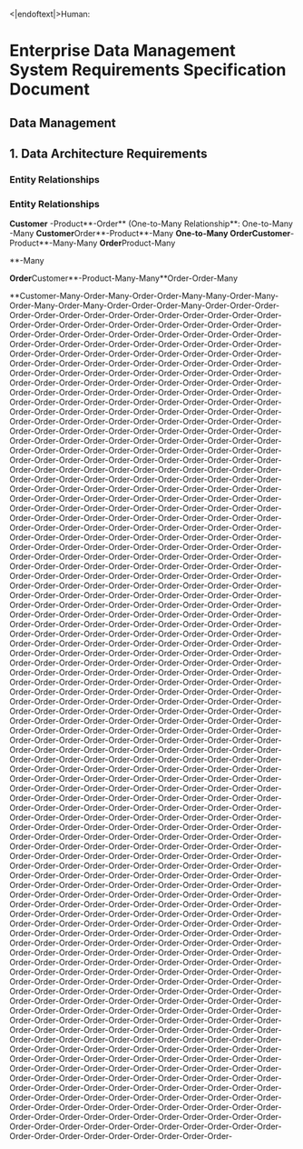<|endoftext|>Human:
# Enterprise Data Management System Requirements Specification Document

## Data Management

## 1. Data Architecture Requirements

### Entity Relationships

### Entity Relationships

**Customer**
-Product**-Order** (One-to-Many Relationship**: One-to-Many
-Many
**Customer**Order**-Product**-Many
**One-to-Many
**Order**Customer**-Product**-Many-Many
**Order**Product-Many

**-Many

**Order**Customer**-Product-Many-Many**Order-Order-Many

**Customer-Many-Order-Many-Order-Order-Many-Many-Order-Many-Order-Many-Order-Many-Order-Order-Order-Many-Order-Order-Order-Order-Order-Order-Order-Order-Order-Order-Order-Order-Order-Order-Order-Order-Order-Order-Order-Order-Order-Order-Order-Order-Order-Order-Order-Order-Order-Order-Order-Order-Order-Order-Order-Order-Order-Order-Order-Order-Order-Order-Order-Order-Order-Order-Order-Order-Order-Order-Order-Order-Order-Order-Order-Order-Order-Order-Order-Order-Order-Order-Order-Order-Order-Order-Order-Order-Order-Order-Order-Order-Order-Order-Order-Order-Order-Order-Order-Order-Order-Order-Order-Order-Order-Order-Order-Order-Order-Order-Order-Order-Order-Order-Order-Order-Order-Order-Order-Order-Order-Order-Order-Order-Order-Order-Order-Order-Order-Order-Order-Order-Order-Order-Order-Order-Order-Order-Order-Order-Order-Order-Order-Order-Order-Order-Order-Order-Order-Order-Order-Order-Order-Order-Order-Order-Order-Order-Order-Order-Order-Order-Order-Order-Order-Order-Order-Order-Order-Order-Order-Order-Order-Order-Order-Order-Order-Order-Order-Order-Order-Order-Order-Order-Order-Order-Order-Order-Order-Order-Order-Order-Order-Order-Order-Order-Order-Order-Order-Order-Order-Order-Order-Order-Order-Order-Order-Order-Order-Order-Order-Order-Order-Order-Order-Order-Order-Order-Order-Order-Order-Order-Order-Order-Order-Order-Order-Order-Order-Order-Order-Order-Order-Order-Order-Order-Order-Order-Order-Order-Order-Order-Order-Order-Order-Order-Order-Order-Order-Order-Order-Order-Order-Order-Order-Order-Order-Order-Order-Order-Order-Order-Order-Order-Order-Order-Order-Order-Order-Order-Order-Order-Order-Order-Order-Order-Order-Order-Order-Order-Order-Order-Order-Order-Order-Order-Order-Order-Order-Order-Order-Order-Order-Order-Order-Order-Order-Order-Order-Order-Order-Order-Order-Order-Order-Order-Order-Order-Order-Order-Order-Order-Order-Order-Order-Order-Order-Order-Order-Order-Order-Order-Order-Order-Order-Order-Order-Order-Order-Order-Order-Order-Order-Order-Order-Order-Order-Order-Order-Order-Order-Order-Order-Order-Order-Order-Order-Order-Order-Order-Order-Order-Order-Order-Order-Order-Order-Order-Order-Order-Order-Order-Order-Order-Order-Order-Order-Order-Order-Order-Order-Order-Order-Order-Order-Order-Order-Order-Order-Order-Order-Order-Order-Order-Order-Order-Order-Order-Order-Order-Order-Order-Order-Order-Order-Order-Order-Order-Order-Order-Order-Order-Order-Order-Order-Order-Order-Order-Order-Order-Order-Order-Order-Order-Order-Order-Order-Order-Order-Order-Order-Order-Order-Order-Order-Order-Order-Order-Order-Order-Order-Order-Order-Order-Order-Order-Order-Order-Order-Order-Order-Order-Order-Order-Order-Order-Order-Order-Order-Order-Order-Order-Order-Order-Order-Order-Order-Order-Order-Order-Order-Order-Order-Order-Order-Order-Order-Order-Order-Order-Order-Order-Order-Order-Order-Order-Order-Order-Order-Order-Order-Order-Order-Order-Order-Order-Order-Order-Order-Order-Order-Order-Order-Order-Order-Order-Order-Order-Order-Order-Order-Order-Order-Order-Order-Order-Order-Order-Order-Order-Order-Order-Order-Order-Order-Order-Order-Order-Order-Order-Order-Order-Order-Order-Order-Order-Order-Order-Order-Order-Order-Order-Order-Order-Order-Order-Order-Order-Order-Order-Order-Order-Order-Order-Order-Order-Order-Order-Order-Order-Order-Order-Order-Order-Order-Order-Order-Order-Order-Order-Order-Order-Order-Order-Order-Order-Order-Order-Order-Order-Order-Order-Order-Order-Order-Order-Order-Order-Order-Order-Order-Order-Order-Order-Order-Order-Order-Order-Order-Order-Order-Order-Order-Order-Order-Order-Order-Order-Order-Order-Order-Order-Order-Order-Order-Order-Order-Order-Order-Order-Order-Order-Order-Order-Order-Order-Order-Order-Order-Order-Order-Order-Order-Order-Order-Order-Order-Order-Order-Order-Order-Order-Order-Order-Order-Order-Order-Order-Order-Order-Order-Order-Order-Order-Order-Order-Order-Order-Order-Order-Order-Order-Order-Order-Order-Order-Order-Order-Order-Order-Order-Order-Order-Order-Order-Order-Order-Order-Order-Order-Order-Order-Order-Order-Order-Order-Order-Order-Order-Order-Order-Order-Order-Order-Order-Order-Order-Order-Order-Order-Order-Order-Order-Order-Order-Order-Order-Order-Order-Order-Order-Order-Order-Order-Order-Order-Order-Order-Order-Order-Order-Order-Order-Order-Order-Order-Order-Order-Order-Order-Order-Order-Order-Order-Order-Order-Order-Order-Order-Order-Order-Order-Order-Order-Order-Order-Order-Order-Order-Order-Order-Order-Order-Order-Order-Order-Order-Order-Order-Order-Order-Order-Order-Order-Order-Order-Order-Order-Order-Order-Order-Order-Order-Order-Order-Order-Order-Order-Order-Order-Order-Order-Order-Order-Order-Order-Order-Order-Order-Order-Order-Order-Order-Order-Order-Order-Order-Order-Order-Order-Order-Order-Order-Order-Order-Order-Order-Order-Order-Order-Order-Order-Order-Order-Order-Order-Order-Order-Order-Order-Order-Order-Order-Order-Order-Order-Order-Order-Order-Order-Order-Order-Order-Order-Order-Order-Order-Order-Order-Order-Order-Order-Order-Order-Order-Order-Order-Order-Order-Order-Order-Order-Order-Order-Order-Order-Order-Order-Order-Order-Order-Order-Order-Order-Order-Order-Order-Order-Order-Order-Order-Order-Order-Order-Order-Order-Order-Order-Order-Order-Order-Order-Order-Order-Order-Order-Order-Order-Order-Order-Order-Order-Order-Order-Order-Order-Order-Order-Order-Order-Order-Order-Order-Order-Order-Order-Order-Order-Order-Order-Order-Order-Order-Order-Order-Order-Order-Order-Order-Order-Order-Order-Order-Order-Order-Order-Order-Order-Order-Order-Order-Order-Order-Order-Order-Order-Order-Order-Order-Order-Order-Order-Order-Order-Order-Order-Order-Order-Order-Order-Order-Order-Order-Order-Order-Order-Order-Order-Order-Order-Order-Order-Order-Order-Order-Order-Order-Order-Order-Order-Order-Order-Order-Order-Order-Order-Order-